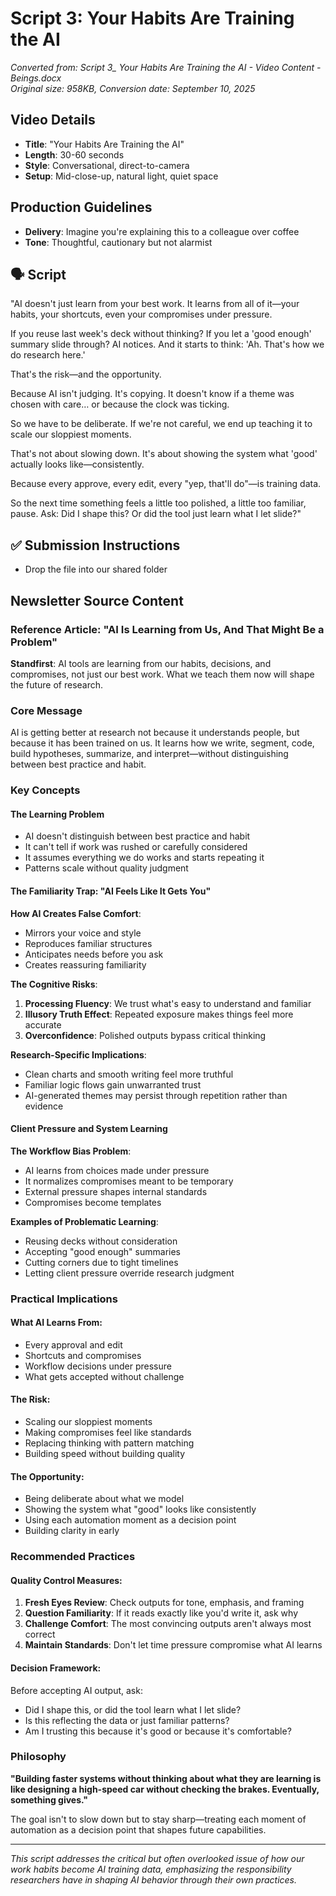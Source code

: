 # Script 3: Your Habits Are Training the AI

*Converted from: Script 3_ Your Habits Are Training the AI - Video Content - Beings.docx*  
*Original size: 958KB, Conversion date: September 10, 2025*

## Video Details
- **Title**: "Your Habits Are Training the AI"
- **Length**: 30-60 seconds
- **Style**: Conversational, direct-to-camera
- **Setup**: Mid-close-up, natural light, quiet space

## Production Guidelines
- **Delivery**: Imagine you're explaining this to a colleague over coffee
- **Tone**: Thoughtful, cautionary but not alarmist

## 🗣️ Script

"AI doesn't just learn from your best work. It learns from all of it—your habits, your shortcuts, even your compromises under pressure.

If you reuse last week's deck without thinking? If you let a 'good enough' summary slide through? AI notices. And it starts to think: 'Ah. That's how we do research here.'

That's the risk—and the opportunity.

Because AI isn't judging. It's copying. It doesn't know if a theme was chosen with care… or because the clock was ticking.

So we have to be deliberate. If we're not careful, we end up teaching it to scale our sloppiest moments.

That's not about slowing down. It's about showing the system what 'good' actually looks like—consistently.

Because every approve, every edit, every "yep, that'll do"—is training data.

So the next time something feels a little too polished, a little too familiar, pause. Ask: Did I shape this? Or did the tool just learn what I let slide?"

## ✅ Submission Instructions
- Drop the file into our shared folder

## Newsletter Source Content

### Reference Article: "AI Is Learning from Us, And That Might Be a Problem"

**Standfirst**: AI tools are learning from our habits, decisions, and compromises, not just our best work. What we teach them now will shape the future of research.

### Core Message
AI is getting better at research not because it understands people, but because it has been trained on us. It learns how we write, segment, code, build hypotheses, summarize, and interpret—without distinguishing between best practice and habit.

### Key Concepts

#### The Learning Problem
- AI doesn't distinguish between best practice and habit
- It can't tell if work was rushed or carefully considered
- It assumes everything we do works and starts repeating it
- Patterns scale without quality judgment

#### The Familiarity Trap: "AI Feels Like It Gets You"

**How AI Creates False Comfort**:
- Mirrors your voice and style
- Reproduces familiar structures
- Anticipates needs before you ask
- Creates reassuring familiarity

**The Cognitive Risks**:
1. **Processing Fluency**: We trust what's easy to understand and familiar
2. **Illusory Truth Effect**: Repeated exposure makes things feel more accurate
3. **Overconfidence**: Polished outputs bypass critical thinking

**Research-Specific Implications**:
- Clean charts and smooth writing feel more truthful
- Familiar logic flows gain unwarranted trust
- AI-generated themes may persist through repetition rather than evidence

#### Client Pressure and System Learning

**The Workflow Bias Problem**:
- AI learns from choices made under pressure
- It normalizes compromises meant to be temporary
- External pressure shapes internal standards
- Compromises become templates

**Examples of Problematic Learning**:
- Reusing decks without consideration
- Accepting "good enough" summaries
- Cutting corners due to tight timelines
- Letting client pressure override research judgment

### Practical Implications

#### What AI Learns From:
- Every approval and edit
- Shortcuts and compromises
- Workflow decisions under pressure
- What gets accepted without challenge

#### The Risk:
- Scaling our sloppiest moments
- Making compromises feel like standards
- Replacing thinking with pattern matching
- Building speed without building quality

#### The Opportunity:
- Being deliberate about what we model
- Showing the system what "good" looks like consistently
- Using each automation moment as a decision point
- Building clarity in early

### Recommended Practices

#### Quality Control Measures:
1. **Fresh Eyes Review**: Check outputs for tone, emphasis, and framing
2. **Question Familiarity**: If it reads exactly like you'd write it, ask why
3. **Challenge Comfort**: The most convincing outputs aren't always most correct
4. **Maintain Standards**: Don't let time pressure compromise what AI learns

#### Decision Framework:
Before accepting AI output, ask:
- Did I shape this, or did the tool learn what I let slide?
- Is this reflecting the data or just familiar patterns?
- Am I trusting this because it's good or because it's comfortable?

### Philosophy
**"Building faster systems without thinking about what they are learning is like designing a high-speed car without checking the brakes. Eventually, something gives."**

The goal isn't to slow down but to stay sharp—treating each moment of automation as a decision point that shapes future capabilities.

---

*This script addresses the critical but often overlooked issue of how our work habits become AI training data, emphasizing the responsibility researchers have in shaping AI behavior through their own practices.*
